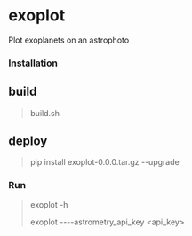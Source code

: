 # exoplot

Plot exoplanets on an astrophoto

### Installation

## build
> build.sh

## deploy
> pip install exoplot-0.0.0.tar.gz --upgrade


### Run
> exoplot -h
>
> exoplot ----astrometry_api_key <api_key>
